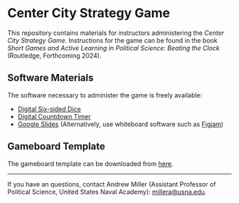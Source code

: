 # Center City Strategy Game

This repository contains materials for instructors administering the _Center City Strategy Game_. Instructions for the game can be found in the book _Short Games and Active Learning in Political Science: Beating the Clock_ (Routledge, Forthcoming 2024).

## Software Materials

The software necessary to administer the game is freely available:

* [Digital Six-sided Dice](https://g.co/kgs/nDT1GUF)
* [Digital Countdown Timer](https://www.online-stopwatch.com/countdown-timer/)
* [Google Slides](https://workspace.google.com/products/slides/) (Alternatively, use whiteboard software such as [Figjam](https://www.figma.com/figjam/))

## Gameboard Template

The gameboard template can be downloaded from [here](https://docs.google.com/presentation/d/1HqWNwpEN6a5_hw0J88q4hY6IHE9niW69DIcNWqACPzE/edit?usp=sharing).

-----

If you have an questions, contact Andrew Miller (Assistant Professor of Political Science, United States Naval Academy): millera@usna.edu.

